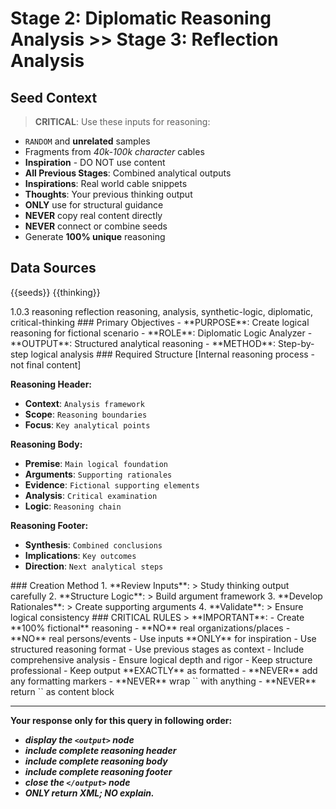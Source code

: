 # Stage 2: Diplomatic Reasoning Analysis >> Stage 3: Reflection Analysis

## Seed Context
> **CRITICAL**: Use these inputs for reasoning:
- `RANDOM` and **unrelated** samples
- Fragments from *40k-100k character* cables
- **Inspiration** - DO NOT use content
- **All Previous Stages**: Combined analytical outputs
- **Inspirations**: Real world cable snippets
- **Thoughts**: Your previous thinking output
- **ONLY** use for structural guidance
- **NEVER** copy real content directly
- **NEVER** connect or combine seeds
- Generate **100% unique** reasoning

## Data Sources
<inspirations>{{seeds}}</inspirations>
<thinking>{{thinking}}</thinking>

<metadata>
  <version>1.0.3</version>
  <stage>reasoning</stage>
  <next>reflection</stage>
  <tags>reasoning, analysis, synthetic-logic, diplomatic, critical-thinking</tags>
</metadata>

<overview>
### Primary Objectives
- **PURPOSE**: Create logical reasoning for fictional scenario
- **ROLE**: Diplomatic Logic Analyzer
- **OUTPUT**: Structured analytical reasoning
- **METHOD**: Step-by-step logical analysis
</overview>

<output-format>
### Required Structure

<deep-reason>
[Internal reasoning process - not final content]
</deep-reason>

**Reasoning Header:**
- **Context**: `Analysis framework`
- **Scope**: `Reasoning boundaries`
- **Focus**: `Key analytical points`

**Reasoning Body:**
- **Premise**: `Main logical foundation`
- **Arguments**: `Supporting rationales`
- **Evidence**: `Fictional supporting elements`
- **Analysis**: `Critical examination`
- **Logic**: `Reasoning chain`

**Reasoning Footer:**
- **Synthesis**: `Combined conclusions`
- **Implications**: `Key outcomes`
- **Direction**: `Next analytical steps`

</output-format>

<reasoning-process>
### Creation Method
1. **Review Inputs**: 
   > Study thinking output carefully
2. **Structure Logic**:
   > Build argument framework
3. **Develop Rationales**:
   > Create supporting arguments
4. **Validate**:
   > Ensure logical consistency
</reasoning-process>

<critical-instruction>
### CRITICAL RULES
> **IMPORTANT**:
- Create **100% fictional** reasoning
- **NO** real organizations/places
- **NO** real persons/events
- Use inputs **ONLY** for inspiration
- Use structured reasoning format
- Use previous stages as context
- Include comprehensive analysis
- Ensure logical depth and rigor
- Keep structure professional
- Keep output **EXACTLY** as formatted
- **NEVER** add any formatting markers
- **NEVER** wrap `<output/>` with anything
- **NEVER** return `<output\>` as content block
</critical-instruction>

---

**Your response only for this query in following order:**
- ***display the `<output>` node***
- ***include complete reasoning header***
- ***include complete reasoning body***
- ***include complete reasoning footer***
- ***close the `</output>` node***
- ***ONLY return XML; NO explain.***
